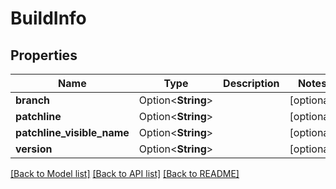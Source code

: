# BuildInfo

## Properties

Name | Type | Description | Notes
------------ | ------------- | ------------- | -------------
**branch** | Option<**String**> |  | [optional]
**patchline** | Option<**String**> |  | [optional]
**patchline_visible_name** | Option<**String**> |  | [optional]
**version** | Option<**String**> |  | [optional]

[[Back to Model list]](../README.md#documentation-for-models) [[Back to API list]](../README.md#documentation-for-api-endpoints) [[Back to README]](../README.md)


